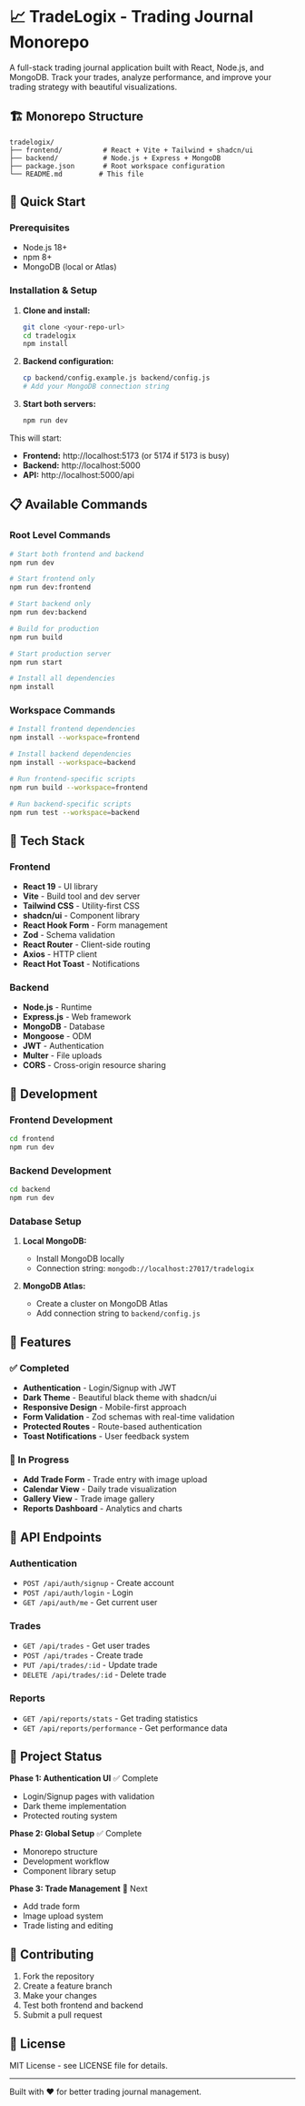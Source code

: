 # 📈 TradeLogix - Trading Journal Monorepo

A full-stack trading journal application built with React, Node.js, and MongoDB. Track your trades, analyze performance, and improve your trading strategy with beautiful visualizations.

## 🏗️ Monorepo Structure

```
tradelogix/
├── frontend/          # React + Vite + Tailwind + shadcn/ui
├── backend/           # Node.js + Express + MongoDB
├── package.json       # Root workspace configuration
└── README.md         # This file
```

## 🚀 Quick Start

### Prerequisites
- Node.js 18+ 
- npm 8+
- MongoDB (local or Atlas)

### Installation & Setup

1. **Clone and install:**
   ```bash
   git clone <your-repo-url>
   cd tradelogix
   npm install
   ```

2. **Backend configuration:**
   ```bash
   cp backend/config.example.js backend/config.js
   # Add your MongoDB connection string
   ```

3. **Start both servers:**
   ```bash
   npm run dev
   ```

This will start:
- **Frontend:** http://localhost:5173 (or 5174 if 5173 is busy)
- **Backend:** http://localhost:5000
- **API:** http://localhost:5000/api

## 📋 Available Commands

### Root Level Commands
```bash
# Start both frontend and backend
npm run dev

# Start frontend only
npm run dev:frontend

# Start backend only  
npm run dev:backend

# Build for production
npm run build

# Start production server
npm run start

# Install all dependencies
npm install
```

### Workspace Commands
```bash
# Install frontend dependencies
npm install --workspace=frontend

# Install backend dependencies
npm install --workspace=backend

# Run frontend-specific scripts
npm run build --workspace=frontend

# Run backend-specific scripts
npm run test --workspace=backend
```

## 🎨 Tech Stack

### Frontend
- **React 19** - UI library
- **Vite** - Build tool and dev server
- **Tailwind CSS** - Utility-first CSS
- **shadcn/ui** - Component library
- **React Hook Form** - Form management
- **Zod** - Schema validation
- **React Router** - Client-side routing
- **Axios** - HTTP client
- **React Hot Toast** - Notifications

### Backend
- **Node.js** - Runtime
- **Express.js** - Web framework
- **MongoDB** - Database
- **Mongoose** - ODM
- **JWT** - Authentication
- **Multer** - File uploads
- **CORS** - Cross-origin resource sharing

## 🔧 Development

### Frontend Development
```bash
cd frontend
npm run dev
```

### Backend Development
```bash
cd backend
npm run dev
```

### Database Setup
1. **Local MongoDB:**
   - Install MongoDB locally
   - Connection string: `mongodb://localhost:27017/tradelogix`

2. **MongoDB Atlas:**
   - Create a cluster on MongoDB Atlas
   - Add connection string to `backend/config.js`

## 🌟 Features

### ✅ Completed
- **Authentication** - Login/Signup with JWT
- **Dark Theme** - Beautiful black theme with shadcn/ui
- **Responsive Design** - Mobile-first approach
- **Form Validation** - Zod schemas with real-time validation
- **Protected Routes** - Route-based authentication
- **Toast Notifications** - User feedback system

### 🚧 In Progress
- **Add Trade Form** - Trade entry with image upload
- **Calendar View** - Daily trade visualization
- **Gallery View** - Trade image gallery
- **Reports Dashboard** - Analytics and charts

## 🔗 API Endpoints

### Authentication
- `POST /api/auth/signup` - Create account
- `POST /api/auth/login` - Login
- `GET /api/auth/me` - Get current user

### Trades
- `GET /api/trades` - Get user trades
- `POST /api/trades` - Create trade
- `PUT /api/trades/:id` - Update trade
- `DELETE /api/trades/:id` - Delete trade

### Reports
- `GET /api/reports/stats` - Get trading statistics
- `GET /api/reports/performance` - Get performance data

## 🎯 Project Status

**Phase 1: Authentication UI** ✅ Complete
- Login/Signup pages with validation
- Dark theme implementation
- Protected routing system

**Phase 2: Global Setup** ✅ Complete  
- Monorepo structure
- Development workflow
- Component library setup

**Phase 3: Trade Management** 🚧 Next
- Add trade form
- Image upload system
- Trade listing and editing

## 🤝 Contributing

1. Fork the repository
2. Create a feature branch
3. Make your changes
4. Test both frontend and backend
5. Submit a pull request

## 📝 License

MIT License - see LICENSE file for details.

---

Built with ❤️ for better trading journal management. 